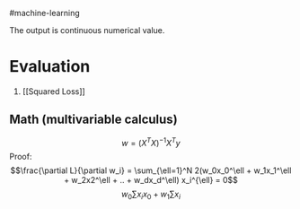 #machine-learning 

The output is continuous numerical value.


# Evaluation
1. [[Squared Loss]]

## Math (multivariable calculus)

$$w = (X^TX)^{-1}X^Ty$$
Proof: 
$$\frac{\partial L}{\partial w_i} = \sum_{\ell=1}^N 2(w_0x_0^\ell + w_1x_1^\ell + w_2x2^\ell + .. + w_dx_d^\ell) x_i^{\ell} = 0$$
$$w_0 \sum x_ix_0 + w_1 \sum x_i $$
